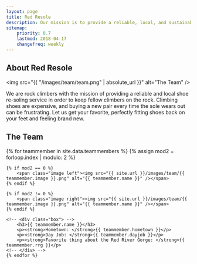 ```yaml
---
layout: page
title: Red Resole
description: Our mission is to provide a reliable, local, and sustainable shoe re-soling service for our fellow rock climbers near one of our favorite climbing destinations in the world.
sitemap:
    priority: 0.7
    lastmod: 2018-04-17
    changefreq: weekly
---
```

## About Red Resole

<span class="image left"><img src="{{ "/images/team/team.png" | absolute_url }}" alt="The Team" /></span>

We are rock climbers with the mission of providing a reliable and local shoe re-soling service in order to keep fellow climbers on the rock. Climbing shoes are expensive, and buying a new pair every time the sole wears out can be frustrating. Let us get your favorite, perfectly fitting shoes back on your feet and feeling brand new.

## The Team

<div class="team-members">
	{% for teammember in site.data.teammembers %}
	{% assign mod2 = forloop.index | modulo: 2 %}

	{% if mod2 == 0 %}
		<span class="image left"><img src="{{ site.url }}/images/team/{{ teammember.image }}.png" alt="{{ teammember.name }}" /></span>
	{% endif %}

	{% if mod2 != 0 %}
		<span class="image right"><img src="{{ site.url }}/images/team/{{ teammember.image }}.png" alt="{{ teammember.name }}" /></span>
	{% endif %}

	<!-- <div class="box"> -->
		<h3>{{ teammember.name }}</h3>
		<p><strong>Hometown: </strong>{{ teammember.hometown }}</p>
		<p><strong>Day Job: </strong>{{ teammember.dayjob }}</p>
		<p><strong>Favorite thing about the Red River Gorge: </strong>{{ teammember.rrg }}</p>
	<!-- </div> -->
	{% endfor %}
</div>